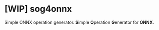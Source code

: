 # [WIP] sog4onnx
Simple ONNX operation generator. **S**imple **O**peration **G**enerator for **ONNX**.
